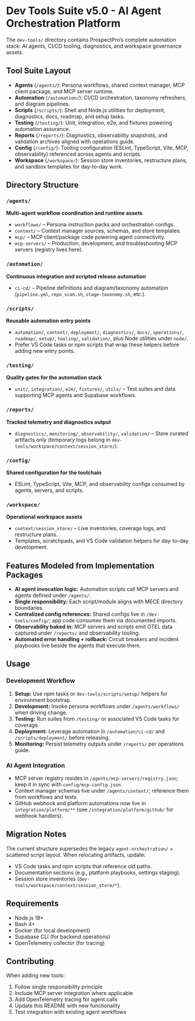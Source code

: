 # Dev Tools Suite v5.0 - AI Agent Orchestration Platform

The `dev-tools/` directory contains ProspectPro’s complete automation stack: AI agents, CI/CD tooling, diagnostics, and workspace governance assets.

## Tool Suite Layout

- **Agents** (`/agents/`): Persona workflows, shared context manager, MCP client package, and MCP server runtime.
- **Automation** (`/automation/`): CI/CD orchestration, taxonomy refreshers, and diagram pipelines.
- **Scripts** (`/scripts/`): Shell and Node.js utilities for deployment, diagnostics, docs, roadmap, and setup tasks.
- **Testing** (`/testing/`): Unit, integration, e2e, and fixtures powering automation assurance.
- **Reports** (`/reports/`): Diagnostics, observability snapshots, and validation archives aligned with operations guide.
- **Config** (`/config/`): Tooling configuration (ESLint, TypeScript, Vite, MCP, observability) referenced across agents and scripts.
- **Workspace** (`/workspace/`): Session store inventories, restructure plans, and sandbox templates for day-to-day work.

## Directory Structure

### `/agents/`

**Multi-agent workflow coordination and runtime assets**

- `workflows/` – Persona instruction packs and orchestration configs.
- `context/` – Context manager sources, schemas, and store templates.
- `mcp/` – MCP client/package code powering agent connectivity.
- `mcp-servers/` – Production, development, and troubleshooting MCP servers (registry lives here).

### `/automation/`

**Continuous integration and scripted release automation**

- `ci-cd/` – Pipeline definitions and diagram/taxonomy automation (`pipeline.yml`, `repo_scan.sh`, `stage-taxonomy.sh`, etc.).

### `/scripts/`

**Reusable automation entry points**

- `automation/`, `context/`, `deployment/`, `diagnostics/`, `docs/`, `operations/`, `roadmap/`, `setup/`, `tooling/`, `validation/`, plus Node utilities under `node/`.
- Prefer VS Code tasks or npm scripts that wrap these helpers before adding new entry points.

### `/testing/`

**Quality gates for the automation stack**

- `unit/`, `integration/`, `e2e/`, `fixtures/`, `utils/` – Test suites and data supporting MCP agents and Supabase workflows.

### `/reports/`

**Tracked telemetry and diagnostics output**

- `diagnostics/`, `monitoring/`, `observability/`, `validation/` – Store curated artifacts only (temporary logs belong in `dev-tools/workspace/context/session_store/`).

### `/config/`

**Shared configuration for the toolchain**

- ESLint, TypeScript, Vite, MCP, and observability configs consumed by agents, servers, and scripts.

### `/workspace/`

**Operational workspace assets**

- `context/session_store/` – Live inventories, coverage logs, and restructure plans.
- Templates, scratchpads, and VS Code validation helpers for day-to-day development.

## Features Modeled from Implementation Packages

- **AI agent invocation logic:** Automation scripts call MCP servers and agents defined under `/agents/`.
- **Single responsibility:** Each script/module aligns with MECE directory boundaries.
- **Centralized config references:** Shared configs live in `/dev-tools/config/`; app code consumes them via documented imports.
- **Observability baked in:** MCP servers and scripts emit OTEL data captured under `/reports/` and observability tooling.
- **Automated error handling + rollback:** Circuit breakers and incident playbooks live beside the agents that execute them.

## Usage

### Development Workflow

1. **Setup:** Use npm tasks or `dev-tools/scripts/setup/` helpers for environment bootstrap.
2. **Development:** Invoke persona workflows under `/agents/workflows/` when driving change.
3. **Testing:** Run suites from `/testing/` or associated VS Code tasks for coverage.
4. **Deployment:** Leverage automation in `/automation/ci-cd/` and `/scripts/deployment/` before releasing.
5. **Monitoring:** Persist telemetry outputs under `/reports/` per operations guide.

### AI Agent Integration

- MCP server registry resides in `/agents/mcp-servers/registry.json`; keep it in sync with `config/mcp-config.json`.
- Context manager schemas live under `/agents/context/`; reference them from workflows and tests.
- GitHub webhook and platform automations now live in `integration/platform/**` (see `/integration/platform/github/` for webhook handlers).

## Migration Notes

The current structure supersedes the legacy `agent-orchestration/` + scattered script layout. When relocating artifacts, update:

- VS Code tasks and npm scripts that reference old paths.
- Documentation sections (e.g., platform playbooks, settings staging).
- Session store inventories (`dev-tools/workspace/context/session_store/*`).

## Requirements

- Node.js 18+
- Bash 4+
- Docker (for local development)
- Supabase CLI (for backend operations)
- OpenTelemetry collector (for tracing)

## Contributing

When adding new tools:

1. Follow single responsibility principle
2. Include MCP server integration where applicable
3. Add OpenTelemetry tracing for agent calls
4. Update this README with new functionality
5. Test integration with existing agent workflows

